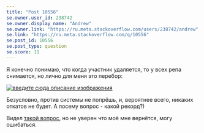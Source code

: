 ```yaml
---
title: "Post 10556"
se.owner.user_id: 238742
se.owner.display_name: "Andrew"
se.owner.link: "https://ru.meta.stackoverflow.com/users/238742/andrew"
se.link: "https://ru.meta.stackoverflow.com/q/10556"
se.post_id: 10556
se.post_type: question
se.score: 11
---
```

<p>Я конечно понимаю, что когда участник удаляется, то у всех репа снимается, но лично для меня это перебор:</p>
<p><a href="https://i.stack.imgur.com/Aqvq8.jpg" rel="nofollow noreferrer"><img src="https://i.stack.imgur.com/Aqvq8.jpg" alt="введите сюда описание изображения" /></a></p>
<p>Безусловно, против системы не попрёшь, и, вероятнее всего, никаких откатов не будет. А посему вопрос - какой рекорд?)</p>
<p>Видел <a href="https://ru.meta.stackoverflow.com/questions/7725/%D0%9A%D0%B0%D0%BA-%D1%83%D1%81%D1%82%D1%80%D0%BE%D0%B5%D0%BD-%D0%BE%D1%82%D0%BA%D0%B0%D1%82-%D1%80%D0%B5%D0%BF%D1%83%D1%82%D0%B0%D1%86%D0%B8%D0%B8-%D0%BF%D1%80%D0%B8-%D1%83%D0%B4%D0%B0%D0%BB%D0%B5%D0%BD%D0%B8%D0%B8-%D0%B2%D0%BE%D0%BF%D1%80%D0%BE%D1%81%D0%BE%D0%B2-%D1%81%D0%B8%D1%81%D1%82%D0%B5%D0%BC%D0%BE%D0%B9">такой вопрос</a>, но не уверен что моё мне вернётся, могу ошибаться.</p>
